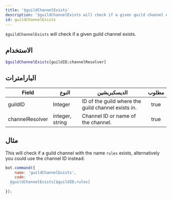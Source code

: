 ```yaml
---
title: '$guildChannelExists'
description: '$guildChannelExists will check if a given guild channel exists.'
id: guildChannelExists
---
```


`$guildChannelExists` will check if a given guild channel exists.

## الاستخدام

```php
$guildChannelExists[guildID;channelResolver]
```

## البارامترات

| Field           | النوع           | الديسكبربشين                                       | مطلوب |
| --------------- | --------------- | -------------------------------------------------- |:-----:|
| guildID         | Integer         | ID of the guild where the guild channel exists in. | true  |
| channelResolver | integer, string | Channel ID or name of the channel.                 | true  |

## مثال

This will check if a guild channel with the name `rules` exists, alternatively you could use the channel ID instead:

```javascript
bot.command({
    name: 'guildChannelExists',
    code: `
  $guildChannelExists[$guildID;rules]
  `
});
```
